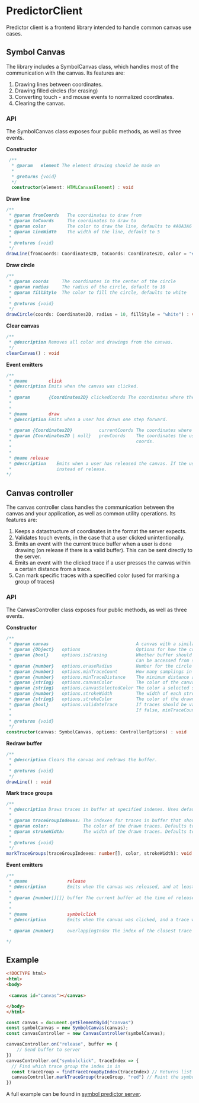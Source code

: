 # PredictorClient

Predictor client is a frontend library intended to handle common canvas use cases.

## Symbol Canvas
The library includes a SymbolCanvas class, which handles most of the communication with the canvas. Its features are:

1. Drawing lines between coordinates.
2. Drawing filled circles (for erasing)
3. Converting touch - and mouse events to normalized coordinates.
4. Clearing the canvas.

### API

The SymbolCanvas class exposes four public methods, as well as three events.


__Constructor__
```ts
 /**
  * @param   element The element drawing should be made on
  *
  * @returns {void}
  */
  constructor(element: HTMLCanvasElement) : void
```

__Draw line__
```ts
/**
 * @param fromCoords   The coordinates to draw from
 * @param toCoords     The coordinates to draw to
 * @param color        The color to draw the line, defaults to #A0A3A6
 * @param lineWidth    The width of the line, default to 5
 * 
 * @returns {void}
 */
drawLine(fromCoords: Coordinates2D, toCoords: Coordinates2D, color = "#A0A3A6", lineWidth = 5) : void
```

__Draw circle__
```ts
/**
 * @param coords     The coordinates in the center of the circle
 * @param radius     The radius of the circle, default to 10
 * @param fillStyle  The color to fill the circle, defaults to white
 * 
 * @returns {void}
 */
drawCircle(coords: Coordinates2D, radius = 10, fillStyle = "white") : void
```

__Clear canvas__
```ts
/**
 * @description Removes all color and drawings from the canvas.
 */
clearCanvas() : void
```

__Event emitters__
```ts
/**
 * @name        click
 * @description Emits when the canvas was clicked.
 * 
 * @param       {Coordinates2D} clickedCoords The coordinates where the canvas was clicked
 *
 *
 * @name        draw
 * @description Emits when a user has drawn one step forward. 
 
 * @param {Coordinates2D}          currentCoords The coordinates where the user drew to
 * @param {Coordinates2D | null}   prevCoords    The coordinates the user drew from. Can be null if there are no previous  
 *                                               coords.
 *
 *
 * @name release
 * @description    Emits when a user has released the canvas. If the user did not draw. Click will be dispatched
 *                 instead of release.
*/
```

## Canvas controller
The canvas controller class handles the communication between the canvas and your application, as well as common utility operations. Its features are:

1. Keeps a datastructure of coordinates in the format the server expects.
2. Validates touch events, in the case that a user clicked unintentionally.
3. Emits an event with the current trace buffer when a user is done drawing (on release if there is a valid buffer). This can be sent directly to the server.
4. Emits an event with the clicked trace if a user presses the canvas within a certain distance from a trace.
5. Can mark specific traces with a specified color (used for marking a group of traces)


### API

The CanvasController class exposes four public methods, as well as three events.


__Constructor__
```ts
/**
 * @param canvas                                 A canvas with a similar interface to SymbolCanvas
 * @param {Object}   options                     Options for how the controller should work. 
 * @param {bool}     options.isErasing           Whether buffer should be removed or drawn. 
 *                                               Can be accessed from symbolCanvas.options.isErasing
 * @param {number}   options.eraseRadius         Number for the circle radius when erasing
 * @param {number}   options.minTraceCount       How many samplings in a trace before it is valid
 * @param {number}   options.minTraceDistance    The minimum distance a trace can be to be valid
 * @param {string}   options.canvasColor         The color of the canvas
 * @param {string}   options.canvasSelectedColor The color a selected symbol should have
 * @param {number}   options.strokeWidth         The width of each stroke
 * @param {string}   options.strokeColor         The color of the drawn lines
 * @param {bool}     options.validateTrace       If traces should be validated before being included in buffer. 
 *                                               If false, minTraceCount and minTraceDistance will not be used.
 *
 * @returns {void}
 */
constructor(canvas: SymbolCanvas, options: ControllerOptions) : void
```

__Redraw buffer__
```ts
/**
 * @description Clears the canvas and redraws the buffer.
 * 
 * @returns {void}
 */
drawLine() : void
```

__Mark trace groups__
```ts
/**
 * @description Draws traces in buffer at specified indexes. Uses default values from options.
 *
 * @param traceGroupIndexes: The indexes for traces in buffer that should be drawn
 * @param color:             The color of the drawn traces. Defaults to value in options
 * @param strokeWidth:       The width of the drawn traces. Defaults to value in options
 * 
 * @returns {void}
 */
markTraceGroups(traceGroupIndexes: number[], color, strokeWidth): void
```

__Event emitters__
```ts
/**
 * @name               release
 * @description        Emits when the canvas was released, and at least one valid trace has been drawn.
 * 
 * @param {number[][]} buffer The current buffer at the time of release. Includes a list of traces.
 *
 *
 * @name               symbolclick
 * @description        Emits when the canvas was clicked, and a trace was within range of the click. 
 
 * @param {number}     overlappingIndex The index of the closest trace to the click.

*/
```

## Example

```html
<!DOCTYPE html>
<html>
<body>
 
 <canvas id="canvas"></canvas>

</body>
</html>
```

```javascript
const canvas = document.getElementById("canvas")
const symbolCanvas = new SymbolCanvas(canvas);
const canvasController = new CanvasController(symbolCanvas);

canvasController.on("release", buffer => {
    // Send buffer to server
})
canvasController.on("symbolclick", traceIndex => {
  // Find which trace group the index is in
  const traceGroup = findTraceGroupByIndex(traceIndex) // Returns list of the traces' indexes
  canvasController.markTraceGroup(traceGroup, "red") // Paint the symbol (trace group) red.
})
```

A full example can be found in [symbol predictor server](https://github.com/bachelor10/symbol-predictor-server/blob/master/example/index.js).
